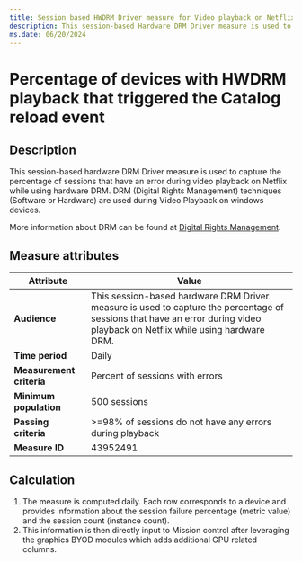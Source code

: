 ```yaml
---
title: Session based HWDRM Driver measure for Video playback on Netflix 
description: This session-based Hardware DRM Driver measure is used to capture the percentage of sessions that have an error during video playback on Netflix while using hardware DRM.
ms.date: 06/20/2024
---
```


#  Percentage of devices with HWDRM playback that triggered the Catalog reload event

## Description

This session-based hardware DRM Driver measure is used to capture the percentage of sessions that have an error during video playback on Netflix while using hardware DRM. DRM (Digital Rights Management) techniques (Software or Hardware) are used during Video Playback on windows devices. 

More information about DRM can be found at [Digital Rights Management](/windows-hardware/drivers/audio/digital-rights-management).

## Measure attributes

| Attribute | Value |
|--|--|
| **Audience** | This session-based hardware DRM Driver measure is used to capture the percentage of sessions that have an error during video playback on Netflix while using hardware DRM. |
| **Time period** | Daily |
| **Measurement criteria** | Percent of sessions with errors |
| **Minimum population** | 500 sessions |
| **Passing criteria** | >=98% of sessions do not have any errors during playback|
| **Measure ID** | 43952491 |

## Calculation

1. The measure is computed daily. Each row corresponds to a device and provides information about the session failure percentage (metric value) and the session count (instance count).
2. This information is then directly input to Mission control after leveraging the graphics BYOD modules which adds additional GPU related columns.